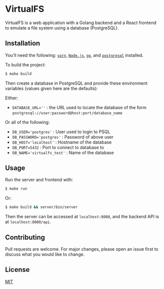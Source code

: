 # VirtualFS

VirtualFS is a web application with a Golang backend and a React frontend to emulate a file system using a database (PostgreSQL).

## Installation
You'll need the following: [`yarn`](https://classic.yarnpkg.com/en/docs/install/), [`Node.js`](https://nodejs.org/en/download/), [`go`](https://golang.org/doc/install), and [`postgresql`](https://www.postgresql.org/download/) installed. 

To build the project:

```bash
$ make build
```

Then create a database in PostgreSQL and provide these environment variables (values given here are the defaults):

Either:
- `DATABASE_URL=''` : the URL used to locate the database of the form `postgresql://user:password@host:port/database_name` 

Or all of the following:
- `DB_USER='postgres'` : User used to login to PSQL
- `DB_PASSWORD='postgres'` : Password of above user
- `DB_HOST='localhost'` : Hostname of the database
- `DB_PORT=5432` : Port to connect to database to
- `DB_NAME='virtualfs_test'` : Name of the database
## Usage
Run the server and frontend with:
```Bash
$ make run
```

Or:
```Bash
$ make build && server/bin/server
```

Then the server can be accessed at `localhost:8080`, and the backend API is at `localhost:8080/api`.
## Contributing
Pull requests are welcome. For major changes, please open an issue first to discuss what you would like to change.

## License
[MIT](./LICENSE)